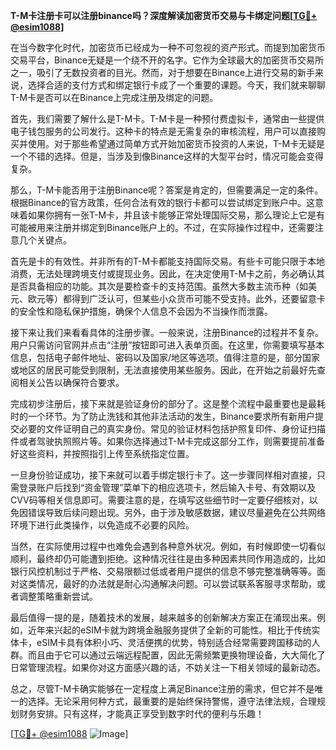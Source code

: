 **T-M卡注册卡可以注册binance吗？深度解读加密货币交易与卡绑定问题[[TG💪+ @esim1088](https://t.me/s/esim1088)]**

在当今数字化时代，加密货币已经成为一种不可忽视的资产形式。而提到加密货币交易平台，Binance无疑是一个绕不开的名字。它作为全球最大的加密货币交易所之一，吸引了无数投资者的目光。然而，对于想要在Binance上进行交易的新手来说，选择合适的支付方式和绑定银行卡成了一个重要的课题。今天，我们就来聊聊T-M卡是否可以在Binance上完成注册及绑定的问题。

首先，我们需要了解什么是T-M卡。T-M卡是一种预付费虚拟卡，通常由一些提供电子钱包服务的公司发行。这种卡的特点是无需复杂的审核流程，用户可以直接购买并使用。对于那些希望通过简单方式开始加密货币投资的人来说，T-M卡无疑是一个不错的选择。但是，当涉及到像Binance这样的大型平台时，情况可能会变得复杂。

那么，T-M卡能否用于注册Binance呢？答案是肯定的，但需要满足一定的条件。根据Binance的官方政策，任何合法有效的银行卡都可以尝试绑定到账户中。这意味着如果你拥有一张T-M卡，并且该卡能够正常处理国际交易，那么理论上它是有可能被用来注册并绑定到Binance账户上的。不过，在实际操作过程中，还需要注意几个关键点。

首先是卡的有效性。并非所有的T-M卡都能支持国际交易。有些卡可能只限于本地消费，无法处理跨境支付或提现业务。因此，在决定使用T-M卡之前，务必确认其是否具备相应的功能。其次是要检查卡的支持范围。虽然大多数主流币种（如美元、欧元等）都得到广泛认可，但某些小众货币可能不受支持。此外，还要留意卡的安全性和隐私保护措施，确保个人信息不会因为不当操作而泄露。

接下来让我们来看看具体的注册步骤。一般来说，注册Binance的过程并不复杂。用户只需访问官网并点击“注册”按钮即可进入表单页面。在这里，你需要填写基本信息，包括电子邮件地址、密码以及国家/地区等选项。值得注意的是，部分国家或地区的居民可能受到限制，无法直接使用某些服务。因此，在开始之前最好先查阅相关公告以确保符合要求。

完成初步注册后，接下来就是验证身份的部分了。这是整个流程中最重要也是最耗时的一个环节。为了防止洗钱和其他非法活动的发生，Binance要求所有新用户提交必要的文件证明自己的真实身份。常见的验证材料包括护照复印件、身份证扫描件或者驾驶执照照片等。如果你选择通过T-M卡完成这部分工作，则需要提前准备好这些资料，并按照指引上传至系统指定位置。

一旦身份验证成功，接下来就可以着手绑定银行卡了。这一步骤同样相对直接，只需登录账户后找到“资金管理”菜单下的相应选项卡，然后输入卡号、有效期以及CVV码等相关信息即可。需要注意的是，在填写这些细节时一定要仔细核对，以免因错误导致后续问题出现。另外，由于涉及敏感数据，建议尽量避免在公共网络环境下进行此类操作，以免造成不必要的风险。

当然，在实际使用过程中也难免会遇到各种意外状况。例如，有时候即使一切看似顺利，最终却仍可能遭到拒绝。这种情况往往是由多种因素共同作用造成的，比如银行风控机制过于严格、交易限额过低或者用户提供的信息不够完整准确等等。面对这类情况，最好的办法就是耐心沟通解决问题。可以尝试联系客服寻求帮助，或者调整策略重新尝试。

最后值得一提的是，随着技术的发展，越来越多的创新解决方案正在涌现出来。例如，近年来兴起的eSIM卡就为跨境金融服务提供了全新的可能性。相比于传统实体卡，eSIM卡具有体积小巧、灵活便携的优势，特别适合经常需要跨国移动的人群。而且由于它可以通过云端远程配置，因此无需频繁更换物理设备，大大简化了日常管理流程。如果你对这方面感兴趣的话，不妨关注一下相关领域的最新动态。

总之，尽管T-M卡确实能够在一定程度上满足Binance注册的需求，但它并不是唯一的选择。无论采用何种方式，最重要的是始终保持警惕，遵守法律法规，合理规划财务安排。只有这样，才能真正享受到数字时代的便利与乐趣！

[[TG💪+ @esim1088](https://t.me/s/esim1088) ![Image](https://i.postimg.cc/4NQfJmqS/Snipaste-2025-05-13-00-14-12.png)]